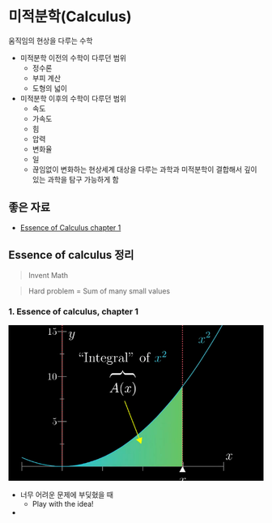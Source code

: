 # 미적분학(Calculus)

움직임의 현상을 다루는 수학

- 미적분학 이전의 수학이 다루던 범위
  - 정수론
  - 부피 계산
  - 도형의 넓이
- 미적분학 이후의 수학이 다루던 범위
  - 속도
  - 가속도
  - 힘
  - 압력
  - 변화율
  - 일
  - 끊임없이 변화하는 현상세계 대상을 다루는 과학과 미적분학이 결합해서 깊이 있는 과학을 탐구 가능하게 함

## 좋은 자료

- [Essence of Calculus chapter 1](https://www.youtube.com/watch?v=9vKqVkMQHKk&list=PLZHQObOWTQDMsr9K-rj53DwVRMYO3t5Yr&index=2)

## Essence of calculus 정리

> Invent Math

> Hard problem = Sum of many small values

### 1. Essence of calculus, chapter 1

![](./images/1_calculus_example1.png)

- 너무 어려운 문제에 부딪혔을 때
  - Play with the idea!
-
